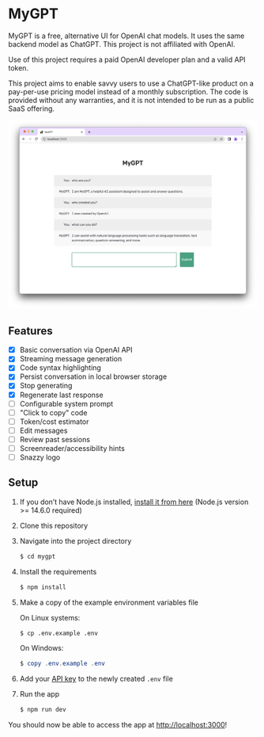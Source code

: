 # MyGPT

MyGPT is a free, alternative UI for OpenAI chat models. It uses the same backend model
as ChatGPT. This project is not affiliated with OpenAI.

Use of this project requires a paid OpenAI developer plan and a valid API token.

This project aims to enable savvy users to use a ChatGPT-like product on a pay-per-use
pricing model instead of a monthly subscription. The code is provided without any
warranties, and it is not intended to be run as a public SaaS offering.

![Screenshot of MyGPT. Conversation reads as follows. You: who are you?  MyGPT: I am MyGPT, a helpful AI assistant designed to assist and answer questions. You: who created you? MyGPT: I was created by OpenAI. You: what can you do? MyGPT: I can assist with natural language processing tasks such as language translation, text summarization, question-answering, and more.](public/screenshot.png)

## Features

- [x] Basic conversation via OpenAI API
- [x] Streaming message generation
- [x] Code syntax highlighting
- [x] Persist conversation in local browser storage
- [x] Stop generating
- [x] Regenerate last response
- [ ] Configurable system prompt
- [ ] "Click to copy" code
- [ ] Token/cost estimator
- [ ] Edit messages
- [ ] Review past sessions
- [ ] Screenreader/accessibility hints
- [ ] Snazzy logo

## Setup

1. If you don’t have Node.js installed, [install it from here](https://nodejs.org/en/) (Node.js version >= 14.6.0 required)

2. Clone this repository

3. Navigate into the project directory

   ```bash
   $ cd mygpt
   ```

4. Install the requirements

   ```bash
   $ npm install
   ```

5. Make a copy of the example environment variables file

   On Linux systems:

   ```bash
   $ cp .env.example .env
   ```

   On Windows:

   ```powershell
   $ copy .env.example .env
   ```

6. Add your [API key](https://platform.openai.com/account/api-keys) to the newly created `.env` file

7. Run the app

   ```bash
   $ npm run dev
   ```

You should now be able to access the app at [http://localhost:3000](http://localhost:3000)!
